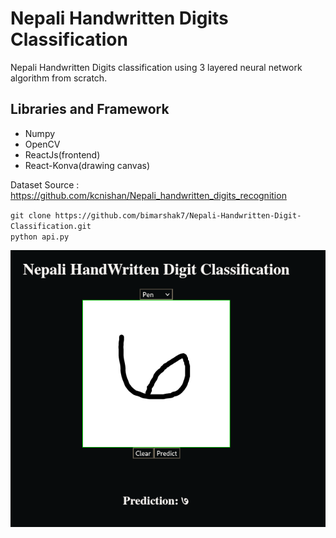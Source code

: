 # Nepali Handwritten Digits Classification

Nepali Handwritten Digits classification using 3 layered neural network algorithm from scratch.

## Libraries and Framework
- Numpy
- OpenCV
- ReactJs(frontend)
- React-Konva(drawing canvas)

Dataset Source : https://github.com/kcnishan/Nepali_handwritten_digits_recognition

`git clone https://github.com/bimarshak7/Nepali-Handwritten-Digit-Classification.git`  
`python api.py`  

![Nepali Handwritten Digit CLassification](/sample.png "Sample Classification")